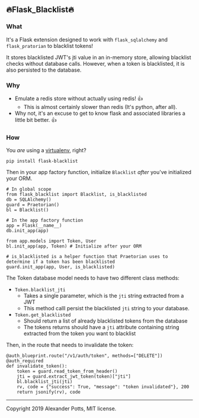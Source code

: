 ## 🔥Flask_Blacklist🔥

### What
It's a Flask extension designed to work with `flask_sqlalchemy` and `flask_pratorian` to blacklist tokens!

It stores blacklisted JWT's jti value in an in-memory store, allowing blacklist checks without
database calls.  However, when a token is blacklisted, it is also persisted to the database.

### Why

* Emulate a redis store without actually using redis! 👍
    * This is almost certainly slower than redis (It's python, after all).
* Why not, it's an excuse to get to know flask and associated libraries a little bit better. 👍

### How
You *are* using a [virtualenv](https://virtualenv.pypa.io/en/latest/), right?

`pip install flask-blacklist` 


Then in your app factory function, initialize `Blacklist` *after* you've initialized your ORM.

    # In global scope
    from flask_blacklist import Blacklist, is_blacklisted
    db = SQLAlchemy()
    guard = Praetorian()
    bl = Blacklist()

    # In the app factory function
    app = Flask(__name__)
    db.init_app(app)
    
    from app.models import Token, User
    bl.init_app(app, Token) # Initialize after your ORM
    
    # is_blacklisted is a helper function that Praetorian uses to determine if a token has been blacklisted
    guard.init_app(app, User, is_blacklisted)  
    
The Token database model needs to have two different class methods:
    
* `Token.blacklist_jti` 
    * Takes a single parameter, which is the `jti` string extracted from a JWT
    * This method calll persist the blacklisted `jti` string to your database.
* `Token.get_blacklisted` 
    * Should return a list of already blacklisted tokens from the database
    * The tokens returns should have a `jti` attribute containing string extracted from the token you want to blacklist

Then, in the route that needs to invalidate the token:

    @auth_blueprint.route("/v1/auth/token", methods=["DELETE"])
    @auth_required
    def invalidate_token():
        token = guard.read_token_from_header()
        jti = guard.extract_jwt_token(token)["jti"]
        bl.blacklist_jti(jti)
        rv, code = {"success": True, "message": "token invalidated"}, 200
        return jsonify(rv), code

<hr>

Copyright 2019 Alexander Potts, MIT license.
